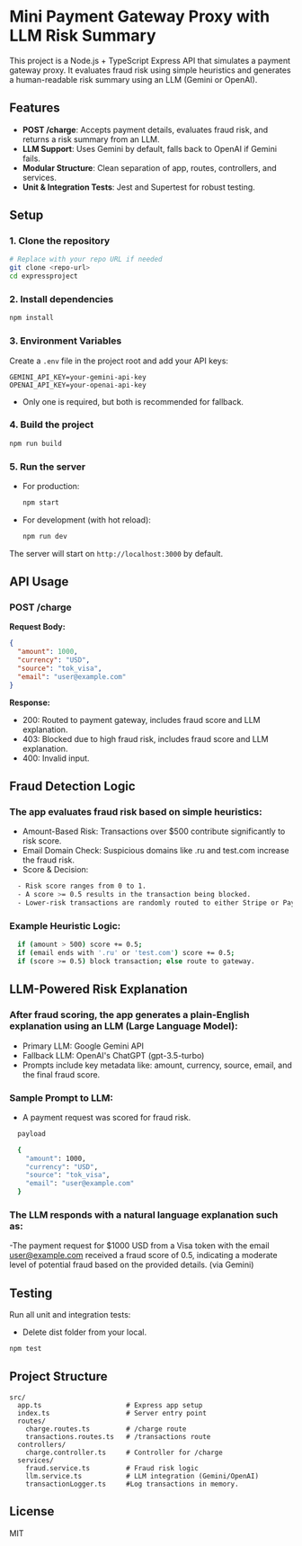 # Mini Payment Gateway Proxy with LLM Risk Summary

This project is a Node.js + TypeScript Express API that simulates a payment gateway proxy. It evaluates fraud risk using simple heuristics and generates a human-readable risk summary using an LLM (Gemini or OpenAI).

## Features
- **POST /charge**: Accepts payment details, evaluates fraud risk, and returns a risk summary from an LLM.
- **LLM Support**: Uses Gemini by default, falls back to OpenAI if Gemini fails.
- **Modular Structure**: Clean separation of app, routes, controllers, and services.
- **Unit & Integration Tests**: Jest and Supertest for robust testing.

## Setup

### 1. Clone the repository
```bash
# Replace with your repo URL if needed
git clone <repo-url>
cd expressproject
```

### 2. Install dependencies
```bash
npm install
```

### 3. Environment Variables
Create a `.env` file in the project root and add your API keys:
```env
GEMINI_API_KEY=your-gemini-api-key
OPENAI_API_KEY=your-openai-api-key
```
- Only one is required, but both is recommended for fallback.

### 4. Build the project
```bash
npm run build
```

### 5. Run the server
- For production:
  ```bash
  npm start
  ```
- For development (with hot reload):
  ```bash
  npm run dev
  ```

The server will start on `http://localhost:3000` by default.

## API Usage

### POST /charge
**Request Body:**
```json
{
  "amount": 1000,
  "currency": "USD",
  "source": "tok_visa",
  "email": "user@example.com"
}
```
**Response:**
- 200: Routed to payment gateway, includes fraud score and LLM explanation.
- 403: Blocked due to high fraud risk, includes fraud score and LLM explanation.
- 400: Invalid input.

## Fraud Detection Logic

### The app evaluates fraud risk based on simple heuristics:
- Amount-Based Risk: Transactions over $500 contribute significantly to risk score.
 - Email Domain Check: Suspicious domains like .ru and test.com increase the fraud risk.
 - Score & Decision:
```bash
  - Risk score ranges from 0 to 1.
  - A score >= 0.5 results in the transaction being blocked. 
  - Lower-risk transactions are randomly routed to either Stripe or PayPal.
```
### Example Heuristic Logic:
```bash
  if (amount > 500) score += 0.5;
  if (email ends with '.ru' or 'test.com') score += 0.5;
  if (score >= 0.5) block transaction; else route to gateway.
```

## LLM-Powered Risk Explanation

### After fraud scoring, the app generates a plain-English explanation using an LLM (Large Language Model):
  - Primary LLM: Google Gemini API
  - Fallback LLM: OpenAI's ChatGPT (gpt-3.5-turbo)
  - Prompts include key metadata like: amount, currency, source, email, and the final fraud score.

### Sample Prompt to LLM:
- A payment request was scored for fraud risk.
```bash
  payload

  {
    "amount": 1000,
    "currency": "USD",
    "source": "tok_visa",
    "email": "user@example.com"
  }
```
### The LLM responds with a natural language explanation such as:
-The payment request for $1000 USD from a Visa token with the email user@example.com received a fraud score of 0.5, indicating a moderate level of potential fraud based on the provided details. (via Gemini)

## Testing
Run all unit and integration tests:
  - Delete dist folder from your local.
```bash
npm test
```

## Project Structure
```
src/
  app.ts                     # Express app setup
  index.ts                   # Server entry point
  routes/
    charge.routes.ts         # /charge route
    transactions.routes.ts   # /transactions route
  controllers/
    charge.controller.ts     # Controller for /charge
  services/
    fraud.service.ts         # Fraud risk logic
    llm.service.ts           # LLM integration (Gemini/OpenAI)
    transactionLogger.ts     #Log transactions in memory.
```

## License
MIT 